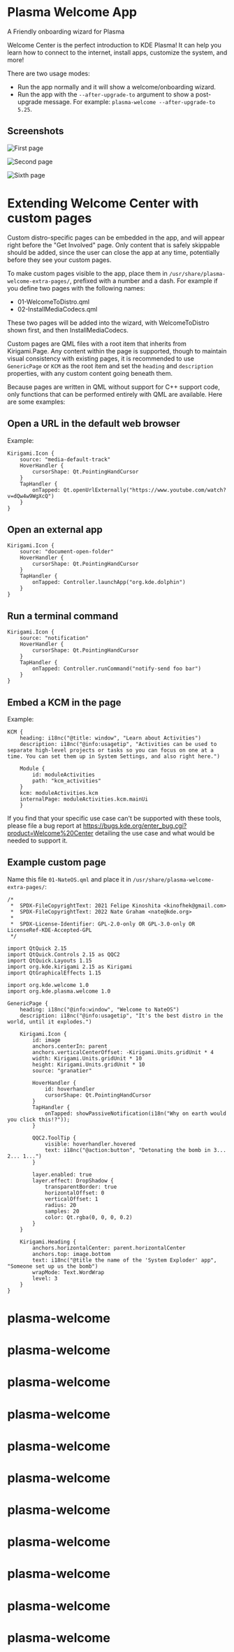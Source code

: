 <!--
    SPDX-License-Identifier: CC0-1.0
    SPDX-FileCopyrightText: 2022-Nate Graham <nate@kde.org>
-->
# Plasma Welcome App

A Friendly onboarding wizard for Plasma

Welcome Center is the perfect introduction to KDE Plasma! It can help you learn how to connect to the internet, install apps, customize the system, and more!

There are two usage modes:
- Run the app normally and it will show a welcome/onboarding wizard.
- Run the app with the `--after-upgrade-to` argument to show a post-upgrade message. For example: `plasma-welcome --after-upgrade-to 5.25`.


## Screenshots
![First page](https://cdn.kde.org/screenshots/plasma-welcome/plasma-welcome-page-1.png)

![Second page](https://cdn.kde.org/screenshots/plasma-welcome/plasma-welcome-page-2.png)

![Sixth page](https://cdn.kde.org/screenshots/plasma-welcome/plasma-welcome-page-6.png)


# Extending Welcome Center with custom pages
Custom distro-specific pages can be embedded in the app, and will appear right before the "Get Involved" page. Only content that is safely skippable should be added, since the user can close the app at any time, potentially before they see your custom pages.

To make custom pages visible to the app, place them in `/usr/share/plasma-welcome-extra-pages/`, prefixed with a number and a dash. For example if you define two pages with the following names:

- 01-WelcomeToDistro.qml
- 02-InstallMediaCodecs.qml

These two pages will be added into the wizard, with WelcomeToDistro shown first, and then InstallMediaCodecs.

Custom pages are QML files with a root item that inherits from Kirigami.Page. Any content within the page is supported, though to maintain visual consistency with existing pages, it is recommended to use `GenericPage` or `KCM` as the root item and set the `heading` and `description` properties, with any custom content going beneath them.

Because pages are written in QML without support for C++ support code, only functions that can be performed entirely with QML are available. Here are some examples:

## Open a URL in the default web browser
Example:
```
Kirigami.Icon {
    source: "media-default-track"
    HoverHandler {
        cursorShape: Qt.PointingHandCursor
    }
    TapHandler {
        onTapped: Qt.openUrlExternally("https://www.youtube.com/watch?v=dQw4w9WgXcQ")
    }
}
```

## Open an external app
```
Kirigami.Icon {
    source: "document-open-folder"
    HoverHandler {
        cursorShape: Qt.PointingHandCursor
    }
    TapHandler {
        onTapped: Controller.launchApp("org.kde.dolphin")
    }
}
```

## Run a terminal command
```
Kirigami.Icon {
    source: "notification"
    HoverHandler {
        cursorShape: Qt.PointingHandCursor
    }
    TapHandler {
        onTapped: Controller.runCommand("notify-send foo bar")
    }
}
```

## Embed a KCM in the page
Example:
```
KCM {
    heading: i18nc("@title: window", "Learn about Activities")
    description: i18nc("@info:usagetip", "Activities can be used to separate high-level projects or tasks so you can focus on one at a time. You can set them up in System Settings, and also right here.")

    Module {
        id: moduleActivities
        path: "kcm_activities"
    }
    kcm: moduleActivities.kcm
    internalPage: moduleActivities.kcm.mainUi
    }
```


If you find that your specific use case can't be supported with these tools, please file a bug report at https://bugs.kde.org/enter_bug.cgi?product=Welcome%20Center detailing the use case and what would be needed to support it.

## Example custom page

Name this file `01-NateOS.qml` and place it in `/usr/share/plasma-welcome-extra-pages/`:

```
/*
 *  SPDX-FileCopyrightText: 2021 Felipe Kinoshita <kinofhek@gmail.com>
 *  SPDX-FileCopyrightText: 2022 Nate Graham <nate@kde.org>
 *
 *  SPDX-License-Identifier: GPL-2.0-only OR GPL-3.0-only OR LicenseRef-KDE-Accepted-GPL
 */

import QtQuick 2.15
import QtQuick.Controls 2.15 as QQC2
import QtQuick.Layouts 1.15
import org.kde.kirigami 2.15 as Kirigami
import QtGraphicalEffects 1.15

import org.kde.welcome 1.0
import org.kde.plasma.welcome 1.0

GenericPage {
    heading: i18nc("@info:window", "Welcome to NateOS")
    description: i18nc("@info:usagetip", "It's the best distro in the world, until it explodes.")

    Kirigami.Icon {
        id: image
        anchors.centerIn: parent
        anchors.verticalCenterOffset: -Kirigami.Units.gridUnit * 4
        width: Kirigami.Units.gridUnit * 10
        height: Kirigami.Units.gridUnit * 10
        source: "granatier"

        HoverHandler {
            id: hoverhandler
            cursorShape: Qt.PointingHandCursor
        }
        TapHandler {
            onTapped: showPassiveNotification(i18n("Why on earth would you click this!?"));
        }

        QQC2.ToolTip {
            visible: hoverhandler.hovered
            text: i18nc("@action:button", "Detonating the bomb in 3... 2... 1...")
        }

        layer.enabled: true
        layer.effect: DropShadow {
            transparentBorder: true
            horizontalOffset: 0
            verticalOffset: 1
            radius: 20
            samples: 20
            color: Qt.rgba(0, 0, 0, 0.2)
        }
    }

    Kirigami.Heading {
        anchors.horizontalCenter: parent.horizontalCenter
        anchors.top: image.bottom
        text: i18nc("@title the name of the 'System Exploder' app", "Someone set up us the bomb")
        wrapMode: Text.WordWrap
        level: 3
    }
}
```
# plasma-welcome
# plasma-welcome
# plasma-welcome
# plasma-welcome
# plasma-welcome
# plasma-welcome
# plasma-welcome
# plasma-welcome
# plasma-welcome
# plasma-welcome
# plasma-welcome
